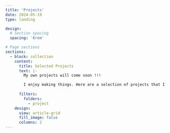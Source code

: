 ```yaml
---
title: 'Projects'
date: 2024-05-19
type: landing

design:
  # Section spacing
  spacing: '6rem'

# Page sections
sections:
  - block: collection
    content:
      title: Selected Projects
      text: |-
        My own projects will come soon !!!

        I enjoy making things. Here are a selection of projects that I have worked on over the years.
    
      filters:
        folders:
          - project
    design:
      view: article-grid
      fill_image: false
      columns: 2
---
```

